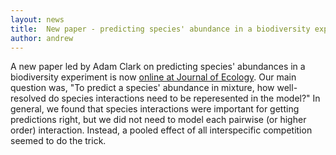 ```yaml
---
layout: news
title:  New paper - predicting species' abundance in a biodiversity experiment
author: andrew
---
```


A new paper led by Adam Clark on predicting species' abundances in a biodiversity experiment is now [online at Journal of Ecology](https://besjournals.onlinelibrary.wiley.com/doi/10.1111/1365-2745.13316). Our main question was, "To predict a species' abundance in mixture, how well-resolved do species interactions need to be reperesented in the model?" In general, we found that species interactions were important for getting predictions right, but we did not need to model each pairwise (or higher order) interaction. Instead, a pooled effect of all interspecific competition seemed to do the trick.